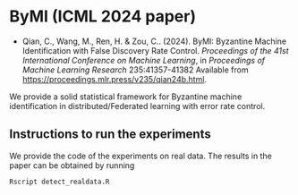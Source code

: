 # ByMI (ICML 2024 paper)
- Qian, C., Wang, M., Ren, H. &amp; Zou, C.. (2024). ByMI: Byzantine Machine Identification with False Discovery Rate Control. <i>Proceedings of the 41st International Conference on Machine Learning</i>, in <i>Proceedings of Machine Learning Research</i> 235:41357-41382 Available from https://proceedings.mlr.press/v235/qian24b.html.

We provide a solid statistical framework for Byzantine machine identification in distributed/Federated learning with error rate control.

## Instructions to run the experiments
We provide the code of the experiments on real data. The results in the paper can be obtained by running
```
Rscript detect_realdata.R
```
